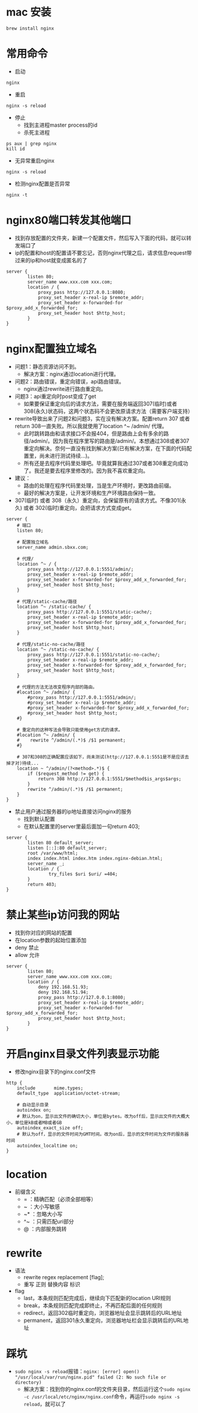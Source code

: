 # mac 安装
```
brew install nginx
```

# 常用命令
* 启动
```
nginx
```
* 重启
```
nginx -s reload
```
* 停止
  - 找到主进程master process的id
  - 杀死主进程
```
ps aux | grep nginx
kill id
```
* 无异常重启nginx
```
nginx -s reload
```
* 检测nginx配置是否异常
```
nginx -t
```

# nginx80端口转发其他端口
* 找到存放配置的文件夹，新建一个配置文件，然后写入下面的代码，就可以转发端口了
* ip的配置和host的配置请不要忘记，否则nginx代理之后，请求信息request带过来的ip和host就变成匿名的了
```
server {
        listen 80;
        server_name www.xxx.com xxx.com;
        location / {
            proxy_pass http://127.0.0.1:8080;
            proxy_set_header x-real-ip $remote_addr;
            proxy_set_header x-forwarded-for $proxy_add_x_forwarded_for;
            proxy_set_header host $http_host;
        }
}
```

# nginx配置独立域名
* 问题1：静态资源访问不到。
    - 解决方案：nginx通过location进行代理。
* 问题2：路由错误，重定向错误，api路由错误。
    - nginx通过rewrite进行路由重定向。
* 问题3：api重定向时post变成了get
    - 如果要保证重定向后的请求方法，需要在服务端返回307(临时)或者308(永久)状态码，这两个状态码不会更改原请求方法（需要客户端支持）
* rewrite导致出来了问题2和问题3，实在没有解决方案。配置return 307 或者 return 308一直失败。所以我就使用了location ^~ /admin/ 代理。
    - 此时跳转路由和请求接口不会报404，但是路由上会有多余的路径/admin/。因为我在程序里写的路由是/admin/。本想通过308或者307重定向解决。奈何一直没有找到解决方案(已有解决方案，在下面的代码配置里，尚未进行测试待续...)。
    - 所有还是去程序代码里处理吧。毕竟就算我通过307或者308重定向成功了。我还是要去程序里修改的。因为我不喜欢重定向。
* 建议：
    - 路由的处理在程序代码里处理，当是生产环境时，更改路由前缀。
    - 最好的解决方案是，让开发环境和生产环境路由保持一致。
* 307(临时) 或者 308（永久）重定向，会保留原有的请求方式。不像301(永久) 或者 302(临时)重定向，会把请求方式变成get。
```
server {
    # 端口
    listen 80;

    # 配置独立域名
    server_name admin.sbxx.com;

    # 代理/
    location ^~ / {
        proxy_pass http://127.0.0.1:5551/admin/;
        proxy_set_header x-real-ip $remote_addr;
        proxy_set_header x-forwarded-for $proxy_add_x_forwarded_for;
        proxy_set_header host $http_host;
    }

    # 代理/static-cache/路径
    location ^~ /static-cache/ {
        proxy_pass http://127.0.0.1:5551/static-cache/;
        proxy_set_header x-real-ip $remote_addr;
        proxy_set_header x-forwarded-for $proxy_add_x_forwarded_for;
        proxy_set_header host $http_host;
    }

    # 代理/static-no-cache/路径
    location ^~ /static-no-cache/ {
        proxy_pass http://127.0.0.1:5551/static-no-cache/;
        proxy_set_header x-real-ip $remote_addr;
        proxy_set_header x-forwarded-for $proxy_add_x_forwarded_for;
        proxy_set_header host $http_host;
    }

    # 代理的方法无法改变程序内部的路由。
    #location ^~ /admin/ {
        #proxy_pass http://127.0.0.1:5551/admin/;
        #proxy_set_header x-real-ip $remote_addr;
        #proxy_set_header x-forwarded-for $proxy_add_x_forwarded_for;
        #proxy_set_header host $http_host;
    #}

    # 重定向的这种写法会导致只能使用get方式的请求。
    #location ^~ /admin/ {
    #    rewrite ^/admin/(.*)$ /$1 permanent;
    #}

    # 307和308的正确配置应该如下，尚未测试(http://127.0.0.1:5551是不是应该去掉才对)待续...
    location ~ ^/admin/(?<method>.*)$ {
        if ($request_method != get) {
            return 308 http://127.0.0.1:5551/$method$is_args$args;
        }
        rewrite ^/admin/(.*)$ /$1 permanent;
    }
}
```
* 禁止用户通过服务器的ip地址直接访问nginx的服务
  - 找到默认配置
  - 在默认配置里的server里最后面加一句return 403;
```
server {
        listen 80 default_server;
        listen [::]:80 default_server;
        root /var/www/html;
        index index.html index.htm index.nginx-debian.html;
        server_name _;
        location / {
                try_files $uri $uri/ =404;
        }
        return 403;
}
```

# 禁止某些ip访问我的网站
* 找到你对应的网站的配置
* 在location参数的起始位置添加
* deny 禁止
* allow 允许
```
server {
        listen 80;
        server_name www.xxx.com xxx.com;
        location / {
            deny 192.168.51.93;
            deny 192.168.51.94;
            proxy_pass http://127.0.0.1:8080;
            proxy_set_header x-real-ip $remote_addr;
            proxy_set_header x-forwarded-for $proxy_add_x_forwarded_for;
            proxy_set_header host $http_host;
        }
}
```

# 开启nginx目录文件列表显示功能
* 修改nginx目录下的nginx.conf文件
```
http {
    include       mime.types;
    default_type  application/octet-stream;

    # 自动显示目录
    autoindex on;
    # 默认为on，显示出文件的确切大小，单位是bytes。改为off后，显示出文件的大概大小，单位是kB或者MB或者GB
    autoindex_exact_size off;
    # 默认为off，显示的文件时间为GMT时间。改为on后，显示的文件时间为文件的服务器时间
    autoindex_localtime on;
}
```

# location
* 前缀含义
    - =  ：精确匹配（必须全部相等）
    - ~  ：大小写敏感
    - ~* ：忽略大小写
    - ^~ ：只需匹配uri部分
    - @  ：内部服务跳转

# rewrite
* 语法
    - rewrite regex replacement [flag];
    - 重写 正则 替换内容 标识
* flag
    - last，本条规则匹配完成后，继续向下匹配新的location URI规则
    - break，本条规则匹配完成即终止，不再匹配后面的任何规则
    - redirect，返回302临时重定向，浏览器地址会显示跳转后的URL地址
    - permanent，返回301永久重定向，浏览器地址栏会显示跳转后的URL地址

# 踩坑
* ```sudo nginx -s reload```报错：```nginx: [error] open() "/usr/local/var/run/nginx.pid" failed (2: No such file or directory)```
    - 解决方案：找到你的nginx.conf的文件夹目录，然后运行这个```sudo nginx -c /usr/local/etc/nginx/nginx.conf```命令，再运行```sudo nginx -s reload```，就可以了
